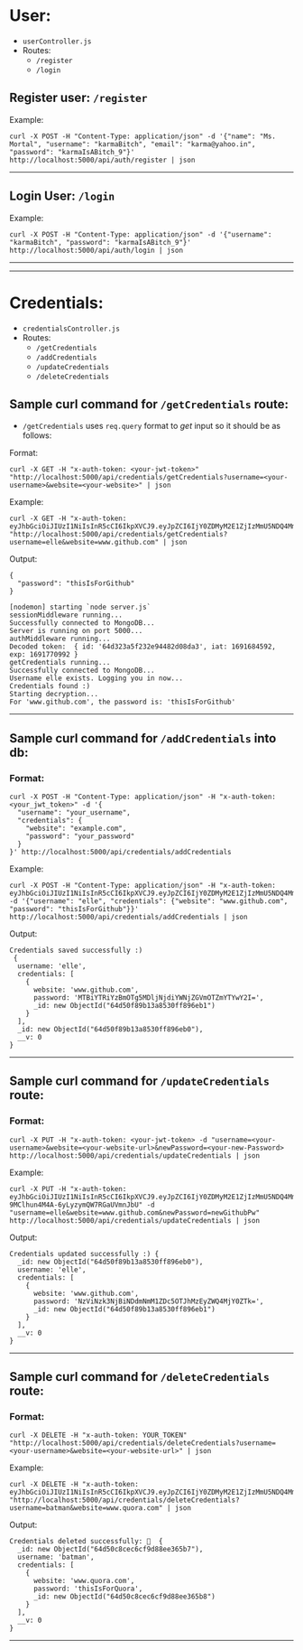 # User: 
- `userController.js` 
- Routes: 
    * `/register` 
    * `/login`

## Register user: `/register`
Example:
```
curl -X POST -H "Content-Type: application/json" -d '{"name": "Ms. Mortal", "username": "karmaBitch", "email": "karma@yahoo.in", "password": "karmaIsABitch_9"}' http://localhost:5000/api/auth/register | json
```
------

## Login User: `/login`
Example:
```
curl -X POST -H "Content-Type: application/json" -d '{"username": "karmaBitch", "password": "karmaIsABitch_9"}' http://localhost:5000/api/auth/login | json
```

------
------

# Credentials: 
- `credentialsController.js`
- Routes:
    * `/getCredentials`
    * `/addCredentials`
    * `/updateCredentials`
    * `/deleteCredentials`

## Sample curl command for `/getCredentials` route: 

- `/getCredentials` uses `req.query` format to *get* input so it should be as follows:

Format: 
```
curl -X GET -H "x-auth-token: <your-jwt-token>" "http://localhost:5000/api/credentials/getCredentials?username=<your-username>&website=<your-website>" | json
```

Example: 
```
curl -X GET -H "x-auth-token: eyJhbGciOiJIUzI1NiIsInR5cCI6IkpXVCJ9.eyJpZCI6IjY0ZDMyM2E1ZjIzMmU5NDQ4MmQwOGRhMyIsImlhdCI6MTY5MTY4NDU5MiwiZXhwIjoxNjkxNzcwOTkyfQ.U1mnyhAp_riccCe_qQnjicgitAZvvM7Mp916jvfhBbI" "http://localhost:5000/api/credentials/getCredentials?username=elle&website=www.github.com" | json
```

Output: 
```
{
  "password": "thisIsForGithub"
}
```

```
[nodemon] starting `node server.js`
sessionMiddleware running...
Successfully connected to MongoDB...
Server is running on port 5000...
authMiddleware running...
Decoded token:  { id: '64d323a5f232e94482d08da3', iat: 1691684592, exp: 1691770992 }
getCredentials running...
Successfully connected to MongoDB...
Username elle exists. Logging you in now...
Credentials found :)
Starting decryption...
For 'www.github.com', the password is: 'thisIsForGithub'
```

------

## Sample curl command for `/addCredentials` into db: 

### Format: 
```
curl -X POST -H "Content-Type: application/json" -H "x-auth-token: <your_jwt_token>" -d '{
  "username": "your_username",
  "credentials": {
    "website": "example.com",
    "password": "your_password"
  }
}' http://localhost:5000/api/credentials/addCredentials
```

Example: 
```
curl -X POST -H "Content-Type: application/json" -H "x-auth-token: eyJhbGciOiJIUzI1NiIsInR5cCI6IkpXVCJ9.eyJpZCI6IjY0ZDMyM2E1ZjIzMmU5NDQ4MmQwOGRhMyIsImlhdCI6MTY5MTY4NDU5MiwiZXhwIjoxNjkxNzcwOTkyfQ.U1mnyhAp_riccCe_qQnjicgitAZvvM7Mp916jvfhBbI" -d '{"username": "elle", "credentials": {"website": "www.github.com", "password": "thisIsForGithub"}}' http://localhost:5000/api/credentials/addCredentials | json
```

Output: 
```
Credentials saved successfully :)
 {
  username: 'elle',
  credentials: [
    {
      website: 'www.github.com',
      password: 'MTBiYTRiYzBmOTg5MDljNjdiYWNjZGVmOTZmYTYwY2I=',
      _id: new ObjectId("64d50f89b13a8530ff896eb1")
    }
  ],
  _id: new ObjectId("64d50f89b13a8530ff896eb0"),
  __v: 0
}
```

------

## Sample curl command for `/updateCredentials` route: 

### Format: 
```
curl -X PUT -H "x-auth-token: <your-jwt-token> -d "username=<your-username>&website=<your-website-url>&newPassword=<your-new-Password> http://localhost:5000/api/credentials/updateCredentials | json
```

Example: 
```
curl -X PUT -H "x-auth-token: eyJhbGciOiJIUzI1NiIsInR5cCI6IkpXVCJ9.eyJpZCI6IjY0ZDMyM2E1ZjIzMmU5NDQ4MmQwOGRhMyIsImlhdCI6MTY5MTcyNjI0MywiZXhwIjoxNjkxODEyNjQzfQ.3le184iAXC-9MClhun4M4A-6yLyzymQW7RGaUVmnJbU" -d "username=elle&website=www.github.com&newPassword=newGithubPw" http://localhost:5000/api/credentials/updateCredentials | json
```

Output: 
```
Credentials updated successfully :) {
  _id: new ObjectId("64d50f89b13a8530ff896eb0"),
  username: 'elle',
  credentials: [
    {
      website: 'www.github.com',
      password: 'NzViNzk3NjBiNDdmNmM1ZDc5OTJhMzEyZWQ4MjY0ZTk=',
      _id: new ObjectId("64d50f89b13a8530ff896eb1")
    }
  ],
  __v: 0
}
```

------

## Sample curl command for `/deleteCredentials` route: 

### Format: 
```
curl -X DELETE -H "x-auth-token: YOUR_TOKEN" "http://localhost:5000/api/credentials/deleteCredentials?username=<your-username>&website=<your-website-url>" | json
```

Example: 
```
curl -X DELETE -H "x-auth-token: eyJhbGciOiJIUzI1NiIsInR5cCI6IkpXVCJ9.eyJpZCI6IjY0ZDMyM2E1ZjIzMmU5NDQ4MmQwOGRhMyIsImlhdCI6MTY5MTY4NDU5MiwiZXhwIjoxNjkxNzcwOTkyfQ.U1mnyhAp_riccCe_qQnjicgitAZvvM7Mp916jvfhBbI" "http://localhost:5000/api/credentials/deleteCredentials?username=batman&website=www.quora.com" | json
```

Output: 
```
Credentials deleted successfully: 🥳  {
  _id: new ObjectId("64d50c8cec6cf9d88ee365b7"),
  username: 'batman',
  credentials: [
    {
      website: 'www.quora.com',
      password: 'thisIsForQuora',
      _id: new ObjectId("64d50c8cec6cf9d88ee365b8")
    }
  ],
  __v: 0
}
```

------

